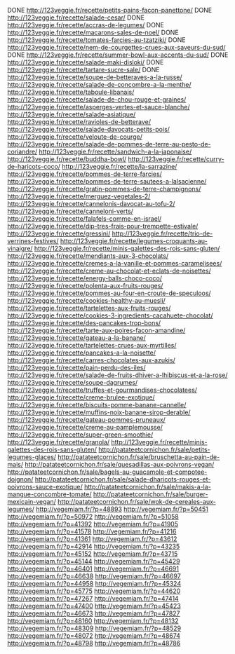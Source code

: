 DONE http://123veggie.fr/recette/petits-pains-facon-panettone/
DONE http://123veggie.fr/recette/salade-cesar/
DONE http://123veggie.fr/recette/accras-de-legumes/
DONE http://123veggie.fr/recette/macarons-sales-de-noel/
DONE http://123veggie.fr/recette/tomates-farcies-au-tzatziki/
DONE http://123veggie.fr/recette/nem-de-courgettes-crues-aux-saveurs-du-sud/
DONE http://123veggie.fr/recette/summer-bowl-aux-accents-du-sud/
DONE http://123veggie.fr/recette/salade-maki-disloki/
DONE http://123veggie.fr/recette/tartare-sucre-sale/
DONE http://123veggie.fr/recette/soupe-de-betteraves-a-la-russe/
http://123veggie.fr/recette/salade-de-concombre-a-la-menthe/
http://123veggie.fr/recette/taboule-libanais/
http://123veggie.fr/recette/salade-de-chou-rouge-et-graines/
http://123veggie.fr/recette/asperges-vertes-et-sauce-blanche/
http://123veggie.fr/recette/salade-asiatique/
http://123veggie.fr/recette/ravioles-de-betterave/
http://123veggie.fr/recette/salade-davocats-petits-pois/
http://123veggie.fr/recette/veloute-de-courge/
http://123veggie.fr/recette/salade-de-pommes-de-terre-au-pesto-de-coriandre/
http://123veggie.fr/recette/sandwich-a-la-japonaise/
http://123veggie.fr/recette/buddha-bowl/
http://123veggie.fr/recette/curry-de-haricots-coco/
http://123veggie.fr/recette/la-sarrazine/
http://123veggie.fr/recette/pommes-de-terre-farcies/
http://123veggie.fr/recette/pommes-de-terre-sautees-a-lalsacienne/
http://123veggie.fr/recette/gratin-pommes-de-terre-champignons/
http://123veggie.fr/recette/merguez-vegetales-2/
http://123veggie.fr/recette/cannelonis-davocat-au-tofu-2/
http://123veggie.fr/recette/canneloni-verts/
http://123veggie.fr/recette/falafels-comme-en-israel/
http://123veggie.fr/recette/dip-tres-frais-pour-trempette-estivale/
http://123veggie.fr/recette/gressini/
http://123veggie.fr/recette/trio-de-verrines-festives/
http://123veggie.fr/recette/legumes-croquants-au-vinaigre/
http://123veggie.fr/recette/minis-galettes-des-rois-sans-gluten/
http://123veggie.fr/recette/mendiants-aux-3-chocolats/
http://123veggie.fr/recette/cremes-a-la-vanille-et-pommes-caramelisees/
http://123veggie.fr/recette/creme-au-chocolat-et-eclats-de-noisettes/
http://123veggie.fr/recette/energy-balls-choco-coco/
http://123veggie.fr/recette/polenta-aux-fruits-rouges/
http://123veggie.fr/recette/pommes-au-four-en-croute-de-speculoos/
http://123veggie.fr/recette/cookies-healthy-au-muesli/
http://123veggie.fr/recette/tartelettes-aux-fruits-rouges/
http://123veggie.fr/recette/cookies-3-ingredients-cacahuete-chocolat/
http://123veggie.fr/recette/des-pancakes-trop-bons/
http://123veggie.fr/recette/tarte-aux-poires-facon-amandine/
http://123veggie.fr/recette/gateau-a-la-banane/
http://123veggie.fr/recette/tartelettes-crues-aux-myrtilles/
http://123veggie.fr/recette/pancakes-a-la-noisette/
http://123veggie.fr/recette/carres-chocolates-aux-azukis/
http://123veggie.fr/recette/pain-perdu-des-iles/
http://123veggie.fr/recette/salade-de-fruits-dhiver-a-lhibiscus-et-a-la-rose/
http://123veggie.fr/recette/soupe-dagrumes/
http://123veggie.fr/recette/truffes-et-gourmandises-chocolatees/
http://123veggie.fr/recette/creme-brulee-exotique/
http://123veggie.fr/recette/biscuits-pomme-banane-cannelle/
http://123veggie.fr/recette/muffins-noix-banane-sirop-derable/
http://123veggie.fr/recette/gateau-pommes-pruneaux/
http://123veggie.fr/recette/creme-au-pamplemousse/
http://123veggie.fr/recette/super-green-smoothie/
http://123veggie.fr/recette/granola/
http://123veggie.fr/recette/minis-galettes-des-rois-sans-gluten/
http://patateetcornichon.fr/sale/petits-legumes-glaces/
http://patateetcornichon.fr/sale/bruschetta-au-pain-de-mais/
http://patateetcornichon.fr/sale/quesadillas-aux-poivrons-vegan/
http://patateetcornichon.fr/sale/bagels-au-guacamole-et-compotee-doignon/
http://patateetcornichon.fr/sale/salade-dharicots-rouges-et-poivrons-sauce-exotique/
http://patateetcornichon.fr/sale/makis-a-la-mangue-concombre-tomate/
http://patateetcornichon.fr/sale/burger-mexicain-vegan/
http://patateetcornichon.fr/sale/wok-de-cereales-aux-legumes/
http://vegemiam.fr/?p=48893
http://vegemiam.fr/?p=50451
http://vegemiam.fr/?p=50972
http://vegemiam.fr/?p=51058
http://vegemiam.fr/?p=41392
http://vegemiam.fr/?p=41905
http://vegemiam.fr/?p=41578
http://vegemiam.fr/?p=41216
http://vegemiam.fr/?p=41361
http://vegemiam.fr/?p=43612
http://vegemiam.fr/?p=42914
http://vegemiam.fr/?p=43235
http://vegemiam.fr/?p=45152
http://vegemiam.fr/?p=43715
http://vegemiam.fr/?p=45144
http://vegemiam.fr/?p=45429
http://vegemiam.fr/?p=46401
http://vegemiam.fr/?p=46691
http://vegemiam.fr/?p=46638
http://vegemiam.fr/?p=46697
http://vegemiam.fr/?p=44958
http://vegemiam.fr/?p=45324
http://vegemiam.fr/?p=45775
http://vegemiam.fr/?p=44620
http://vegemiam.fr/?p=47267
http://vegemiam.fr/?p=47414
http://vegemiam.fr/?p=47400
http://vegemiam.fr/?p=45423
http://vegemiam.fr/?p=46673
http://vegemiam.fr/?p=47827
http://vegemiam.fr/?p=48160
http://vegemiam.fr/?p=48132
http://vegemiam.fr/?p=48309
http://vegemiam.fr/?p=48529
http://vegemiam.fr/?p=48072
http://vegemiam.fr/?p=48674
http://vegemiam.fr/?p=48798
http://vegemiam.fr/?p=48786
